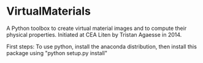 VirtualMaterials
=================

A Python toolbox to create virtual material images and to compute their physical properties.
Initiated at CEA Liten by Tristan Agaesse in 2014.


First steps:
To use python, install the anaconda distribution, then install this package using "python setup.py install"
